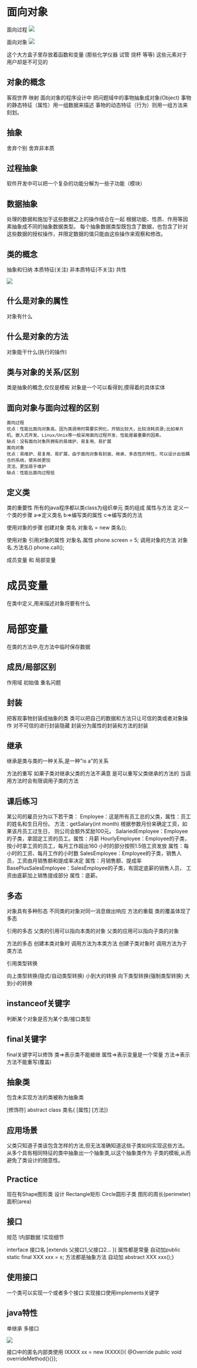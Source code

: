 # 面向对象

面向过程
![](assets/chemistry.jpg)

面向对象
![](assets/blackBox.jpg)

这个大方盒子里存放着函数和变量
(那些化学仪器 试管 烧杯 等等)
这些元素对于用户却是不可见的

## 对象的概念
客观世界
映射
面向对象的程序设计中
把问题域中的事物抽象成对象(Object)
事物的静态特征（属性）用一组数据来描述
事物的动态特征（行为）则用一组方法来刻划。

## 抽象
舍弃个别
舍弃非本质

## 过程抽象
软件开发中可以把一个复杂的功能分解为一些子功能（模块）

## 数据抽象
处理的数据和施加于这些数据之上的操作结合在一起
根据功能、性质、作用等因素抽象成不同的抽象数据类型。
每个抽象数据类型既包含了数据，也包含了针对这些数据的授权操作，并限定数据的值只能由这些操作来观察和修改。

## 类的概念
抽象和归纳
本质特征(关注)
非本质特征(不关注)
共性

![](assets/clazz.jpg)

## 什么是对象的属性
对象有什么

## 什么是对象的方法
对象能干什么(执行的操作)

## 类与对象的关系/区别
类是抽象的概念,仅仅是模板
对象是一个可以看得到,摸得着的具体实体

## 面向对象与面向过程的区别
    面向过程
    优点：性能比面向对象高，因为类调用时需要实例化，开销比较大，比较消耗资源;比如单片机、嵌入式开发、Linux/Unix等一般采用面向过程开发，性能是最重要的因素。
    缺点：没有面向对象所拥有的易维护、易复用、易扩展
    面向对象
    优点：易维护、易复用、易扩展，由于面向对象有封装、继承、多态性的特性，可以设计出低耦合的系统，使系统更加
    灵活、更加易于维护
    缺点：性能比面向过程低
## 定义类

类的重要性
    所有的java程序都以类class为组织单元
类的组成
    属性与方法
定义一个类的步骤
  a=>定义类名
  b=>编写类的属性
  c=>编写类的方法

使用对象的步骤
  创建对象 类名 对象名 = new 类名();

  使用对象 引用对象的属性  对象名.属性  phone.screen = 5;
          调用对象的方法  对象名.方法名()  phone.call();


成员变量 和 局部变量

# 成员变量
  在类中定义,用来描述对象将要有什么
# 局部变量
  在类的方法中,在方法中临时保存数据
## 成员/局部区别
  作用域
  初始值
  重名问题

##  封装
把客观事物封装成抽象的类
类可以把自己的数据和方法只让可信的类或者对象操作
对不可信的进行封装隐藏
封装分为属性的封装和方法的封装

##  继承
继承是类与类的一种关系,是一种"is a"的关系

方法的重写
如果子类对继承父类的方法不满意
是可以重写父类继承的方法的
当调用方法时会有限调用子类的方法

## 课后练习
某公司的雇员分为以下若干类：
Employee：这是所有员工总的父类，属性：员工的姓名和生日月份。
方法：getSalary(int month) 根据参数月份来确定工资，如果该月员工过生日，
则公司会额外奖励100元。
SalariedEmployee：Employee的子类，拿固定工资的员工。属性：月薪
HourlyEmployee：Employee的子类，按小时拿工资的员工，每月工作超出160
小时的部分按照1.5倍工资发放
属性：每小时的工资、每月工作的小时数
SalesEmployee：Employee的子类，销售人员，工资由月销售额和提成率决定
属性：月销售额、提成率
BasePlusSalesEmployee：SalesEmployee的子类，有固定底薪的销售人员，
工资由底薪加上销售提成部分     属性：底薪。

## 多态
对象具有多种形态
不同类的对象对同一消息做出响应
方法的重载
类的覆盖体现了多态

引用的多态 
父类的引用可以指向本类的对象
父类的应用可以指向子类的对象

方法的多态
创建本类对象时
调用方法为本类方法
创建子类对象时
调用方法为子类方法

引用类型转换

向上类型转换(隐式/自动类型转换)
小到大的转换
向下类型转换(强制类型转换)
大到小的转换

## instanceof关键字
判断某个对象是否为某个类/接口类型

## final关键字
final关键字可以修饰
类=>表示类不能被继
属性=>表示变量是一个常量
方法=>表示方法不能重写(覆盖)

## 抽象类
包含未实现方法的类被称为抽象类

[修饰符] abstract class 类名{
   [属性]
   [方法]}

## 应用场景
父类只知道子类该包含怎样的方法,但无法准确知道这些子类如何实现这些方法。
从多个具有相同特征的类中抽象出一个抽象类,以这个抽象类作为 子类的模板,从而避免了类设计的随意性。

## Practice
现在有Shape图形类
设计
Rectangle矩形
Circle圆形子类
图形的周长(perimeter)面积(area)

## 接口
规范
!内部数据
!实现细节

interface 接口名 [extends 父接口1,父接口2... ]{
   属性都是常量  自动加public static final  XXX xxx = x;
   方法都是抽象方法  自动加 abstract XXX xxx();}

## 使用接口
一个类可以实现一个或者多个接口
实现接口使用implements关键字

## java特性
单继承
多接口

![](assets/interface.png)

接口中的匿名内部类使用
IXXXX xx = new IXXXX(){
    @Override
    public void overrideMethod(){}};

